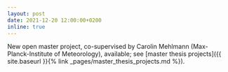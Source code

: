 ```yaml
---
layout: post
date: 2021-12-20 12:00:00+0200
inline: true
---
```


New open master project, co-supervised by Carolin Mehlmann (Max-Planck-Institute of Meteorology), available; see [master thesis projects]({{ site.baseurl }}{% link _pages/master_thesis_projects.md %}).
